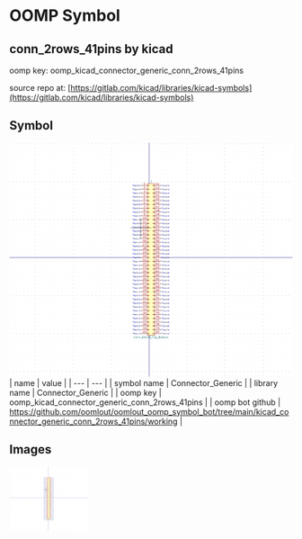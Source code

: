 # OOMP Symbol  
## conn_2rows_41pins  by kicad  
  
oomp key: oomp_kicad_connector_generic_conn_2rows_41pins  
  
source repo at: [https://gitlab.com/kicad/libraries/kicad-symbols](https://gitlab.com/kicad/libraries/kicad-symbols)  
## Symbol  
  
[![working.png](working_600.png)](working.png)  
| name | value | 
| --- | --- | 
| symbol name | Connector_Generic | 
| library name | Connector_Generic | 
| oomp key | oomp_kicad_connector_generic_conn_2rows_41pins | 
| oomp bot github | https://github.com/oomlout/oomlout_oomp_symbol_bot/tree/main/kicad_connector_generic_conn_2rows_41pins/working | 
## Images  
  
[![working.png](working_140.png)](working.png)  
